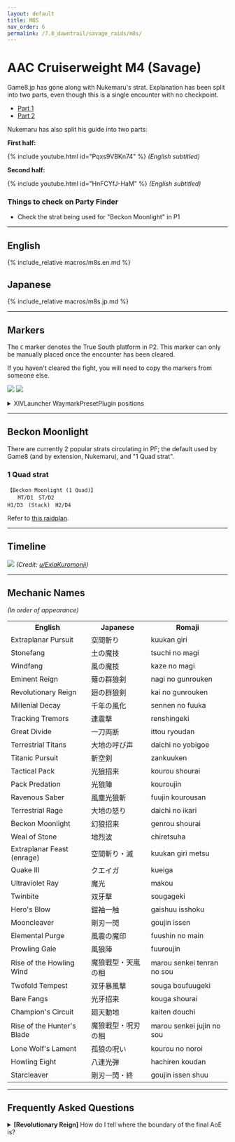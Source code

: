 ```yaml
---
layout: default
title: M8S
nav_order: 6
permalink: /7.0_dawntrail/savage_raids/m8s/
---
```


# AAC Cruiserweight M4 (Savage)

Game8.jp has gone along with Nukemaru's strat. Explanation has been split into two
parts, even though this is a single encounter with no checkpoint.

- [Part 1](https://game8.jp/ff14/681843)
- [Part 2](https://game8.jp/ff14/681846)

Nukemaru has also split his guide into two parts:

**First half:**

{% include youtube.html id="Pqxs9VBKn74" %}
*(English subtitled)*

**Second half:**

{% include youtube.html id="HnFCYfJ-HaM" %}
*(English subtitled)*

### Things to check on Party Finder

- Check the strat being used for "Beckon Moonlight" in P1

---

## English

{% include_relative macros/m8s.en.md %}

## Japanese

{% include_relative macros/m8s.jp.md %}

---

## Markers

The `C` marker denotes the True South platform in P2. This marker can only be 
manually placed once the encounter has been cleared.

If you haven't cleared the fight, you will need to copy the markers from 
someone else.

![]({{site.baseurl}}/images/7.0_dawntrail/m8s/markers.jpg)
![]({{site.baseurl}}/images/7.0_dawntrail/m8s/markers2.jpg)

<details markdown=block>
<summary>XIVLauncher WaymarkPresetPlugin positions</summary>

```json
{
  "Name":"M8S",
  "MapID":1026,
  "A":{"X":100.0,"Y":0.0,"Z":89.2,"ID":0,"Active":true},
  "B":{"X":110.8,"Y":0.0,"Z":100.0,"ID":1,"Active":true},
  "C":{"X":100.0,"Y":-150.0,"Z":117.5,"ID":2,"Active":true},
  "D":{"X":89.2,"Y":0.0,"Z":100.0,"ID":3,"Active":true},
  "One":{"X":92.363,"Y":0.0,"Z":92.363,"ID":4,"Active":true},
  "Two":{"X":107.637,"Y":0.0,"Z":92.363,"ID":5,"Active":true},
  "Three":{"X":107.637,"Y":0.0,"Z":107.637,"ID":6,"Active":true},
  "Four":{"X":92.363,"Y":0.0,"Z":107.637,"ID":7,"Active":true}
}
```

</details>

---

## Beckon Moonlight

There are currently 2 popular strats circulating in PF; the default used by Game8 (and by extension, Nukemaru), and "1 Quad strat".

### 1 Quad strat

```
【Beckon Moonlight (1 Quad)】
　　MT/D1　ST/D2
H1/D3　(Stack)　H2/D4
```

Refer to [this raidplan](https://raidplan.io/plan/WFsLBku1C9Iyxneu).

---

## Timeline

![](https://lh3.googleusercontent.com/pw/AP1GczPTjyeP9Ef5LVcMUp_XufrE5V-6durmYTTvUlUN9Vkv_x86sYnZ2-iBwHY4wfeLFlZpRlcGHvyMoHxL58ovKqO6sj-R91yBfTFIu44-NdAvHStP4fd6jLP8xaCmwiHvcfikx8OqAVXyLDSLeACilAc1=w1597-h911-s-no-gm?authuser=0)
*(Credit: [u/ExiaKuromonji](https://www.reddit.com/r/ffxiv/comments/1jrkbbt/spoiler_72_m8s_timeline/))*

---

## Mechanic Names

*(In order of appearance)*

<table>
  <th>English</th>
  <th>Japanese</th>
  <th>Romaji</th>
  <tr>
    <td>Extraplanar Pursuit</td>
    <td>空間斬り</td>
    <td>kuukan giri</td>
  </tr>
  <tr>
    <td>Stonefang</td>
    <td>土の魔技</td>
    <td>tsuchi no magi</td>
  </tr>
  <tr>
    <td>Windfang</td>
    <td>風の魔技</td>
    <td>kaze no magi</td>
  </tr>
  <tr>
    <td>Eminent Reign</td>
    <td>薙の群狼剣</td>
    <td>nagi no gunrouken</td>
  </tr>
  <tr>
    <td>Revolutionary Reign</td>
    <td>廻の群狼剣</td>
    <td>kai no gunrouken</td>
  </tr>
  <tr>
    <td>Millenial Decay</td>
    <td>千年の風化</td>
    <td>sennen no fuuka</td>
  </tr>
  <tr>
    <td>Tracking Tremors</td>
    <td>連震撃</td>
    <td>renshingeki</td>
  </tr>
  <tr>
    <td>Great Divide</td>
    <td>一刀両断</td>
    <td>ittou ryoudan</td>
  </tr>
  <tr>
    <td>Terrestrial Titans</td>
    <td>大地の呼び声</td>
    <td>daichi no yobigoe</td>
  </tr>
  <tr>
    <td>Titanic Pursuit</td>
    <td>斬空剣</td>
    <td>zankuuken</td>
  </tr>
  <tr>
    <td>Tactical Pack</td>
    <td>光狼招来</td>
    <td>kourou shourai</td>
  </tr>
  <tr>
    <td>Pack Predation</td>
    <td>光狼陣</td>
    <td>kouroujin</td>
  </tr>
  <tr>
    <td>Ravenous Saber</td>
    <td>風塵光狼斬</td>
    <td>fuujin kourousan</td>
  </tr>
  <tr>
    <td>Terrestrial Rage</td>
    <td>大地の怒り</td>
    <td>daichi no ikari</td>
  </tr>
  <tr>
    <td>Beckon Moonlight</td>
    <td>幻狼招来</td>
    <td>genrou shourai</td>
  </tr>
  <tr>
    <td>Weal of Stone</td>
    <td>地烈波</td>
    <td>chiretsuha</td>
  </tr>
  <tr>
    <td>Extraplanar Feast (enrage)</td>
    <td>空間斬り・滅</td>
    <td>kuukan giri metsu</td>
  </tr>
  <tr>
    <td>Quake III</td>
    <td>クエイガ</td>
    <td>kueiga</td>
  </tr>
  <tr>
    <td>Ultraviolet Ray</td>
    <td>魔光</td>
    <td>makou</td>
  </tr>
  <tr>
    <td>Twinbite</td>
    <td>双牙撃</td>
    <td>sougageki</td>
  </tr>
  <tr>
    <td>Hero's Blow</td>
    <td>鎧袖一触</td>
    <td>gaishuu isshoku</td>
  </tr>
  <tr>
    <td>Mooncleaver</td>
    <td>剛刃一閃</td>
    <td>goujin issen</td>
  </tr>
  <tr>
    <td>Elemental Purge</td>
    <td>風震の魔印</td>
    <td>fuushin no main</td>
  </tr>
  <tr>
    <td>Prowling Gale</td>
    <td>風狼陣</td>
    <td>fuuroujin</td>
  </tr>
  <tr>
    <td>Rise of the Howling Wind</td>
    <td>魔狼戦型・天嵐の相</td>
    <td>marou senkei tenran no sou</td>
  </tr>
  <tr>
    <td>Twofold Tempest</td>
    <td>双牙暴風撃</td>
    <td>souga boufuugeki</td>
  </tr>
  <tr>
    <td>Bare Fangs</td>
    <td>光牙招来</td>
    <td>kouga shourai</td>
  </tr>
  <tr>
    <td>Champion's Circuit</td>
    <td>廻天動地</td>
    <td>kaiten douchi</td>
  </tr>
  <tr>
    <td>Rise of the Hunter's Blade</td>
    <td>魔狼戦型・呪刃の相</td>
    <td>marou senkei jujin no sou</td>
  </tr>
  <tr>
    <td>Lone Wolf's Lament</td>
    <td>孤狼の呪い</td>
    <td>kourou no noroi</td>
  </tr>
  <tr>
    <td>Howling Eight</td>
    <td>八連光弾</td>
    <td>hachiren koudan</td>
  </tr>
  <tr>
    <td>Starcleaver</td>
    <td>剛刃一閃・終</td>
    <td>goujin issen shuu</td>
  </tr>
</table>

---

## Frequently Asked Questions

<details markdown=block>
<summary>
  <b>[Revolutionary Reign]</b> How do I tell where the boundary of the final AoE is?
</summary>
<table>
  <tr>
    <td>
      <p>Use the previous set of four small AoEs (when the boss first dashes) 
      as a guide.</p>
      <p>In particular, pay attention to the AoEs on the sides of where the boss 
      will dash- the final AoE's range reaches roughly the same limits as the 
      small AoEs.</p>
    </td>
  </tr>
  <tr>
    <td>
      <img src="{{site.baseurl}}/images/7.0_dawntrail/m8s/revolutionary_reign.jpg">
    </td>
  </tr>
</table>
</details>

<script data-goatcounter="https://xivjpraids.goatcounter.com/count"
        async src="//gc.zgo.at/count.js"></script>
